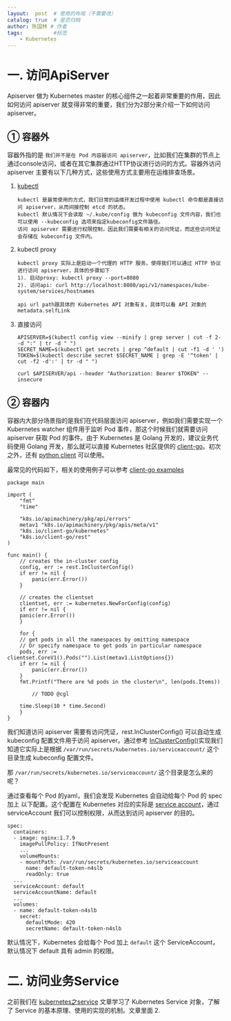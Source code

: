 ```yaml
---
layout:  post  # 使用的布局（不需要改）
catalog: true  # 是否归档
author: 陈国林 # 作者
tags:          #标签
    - Kubernetes
---
```


# 一. 访问ApiServer
Apiserver 做为 Kubernetes master 的核心组件之一起着非常重要的作用，因此如何访问 apiserver 就变得非常的重要，我们分为2部分来介绍一下如何访问 apiserver。

## ① 容器外
容器外指的是 `我们并不是在 Pod 内容器访问 apiserver`，比如我们在集群的节点上通过console访问，或者在其它集群通过HTTP协议进行访问的方式。容器外访问 apiserver 主要有以下几种方式，这些使用方式主要用在运维排查场景。

1. [kubectl](https://kubernetes.io/docs/reference/kubectl/overview/)  
   ```
   kubectl 是最常使用的方式，我们日常的运维开发过程中使用 kubectl 命令都是直接访问 apiserver，从而间接控制 etcd 的状态。
   kubectl 默认情况下会读取 ~/.kube/config 做为 kubeconfig 文件内容，我们也可以使用 --kubeconfig 选项来指定kubeconfig文件路径。  
   访问 apiserver 需要进行权限控制，因此我们需要有相关的访问凭证，而这些访问凭证会存储在 kubeconfig 文件内。
   ```
    
2. kubectl proxy  
   ```
   kubectl proxy 实际上是启动一个代理的 HTTP 服务，使得我们可以通过 HTTP 协议进行访问 apiserver，具体的步骤如下  
   1). 启动proxy: kubectl proxy --port=8080
   2). 访问api: curl http://localhost:8080/api/v1/namespaces/kube-system/services/hostnames 
   
   api url path跟具体的 Kubernetes API 对象有关，具体可以看 API 对象的 metadata.selfLink
   ```
   
3. 直接访问  
   ```
   APISERVER=$(kubectl config view --minify | grep server | cut -f 2- -d ":" | tr -d " ")
   SECRET_NAME=$(kubectl get secrets | grep ^default | cut -f1 -d ' ')
   TOKEN=$(kubectl describe secret $SECRET_NAME | grep -E '^token' | cut -f2 -d':' | tr -d " ")

   curl $APISERVER/api --header "Authorization: Bearer $TOKEN" --insecure
   ```

## ② 容器内
容器内大部分场景指的是我们在代码层面访问 apiserver，例如我们需要实现一个 Kubernetes watcher 组件用于监听 Pod 事件，那这个时候我们就需要访问 apiserver 获取 Pod 的事件。由于 Kubernetes 是 Golang 开发的，建议业务代码使用 Golang 开发，那么就可以直接 Kubernetes 社区提供的 [client-go](https://github.com/kubernetes/client-go)。初次之外，还有 [python client](https://github.com/kubernetes-client/python) 可以使用。

最常见的代码如下，相关的使用例子可以参考 [client-go examples](https://github.com/kubernetes/client-go/tree/master/examples)

```
package main

import (
    "fmt"
    "time"

    "k8s.io/apimachinery/pkg/api/errors"
    metav1 "k8s.io/apimachinery/pkg/apis/meta/v1"
    "k8s.io/client-go/kubernetes"
    "k8s.io/client-go/rest"
)

func main() {
    // creates the in-cluster config
    config, err := rest.InClusterConfig()
    if err != nil {
        panic(err.Error())
    }
    
    // creates the clientset
    clientset, err := kubernetes.NewForConfig(config)
    if err != nil {
	panic(err.Error())
    }
    
    for {
	// get pods in all the namespaces by omitting namespace
	// Or specify namespace to get pods in particular namespace
	pods, err := clientset.CoreV1().Pods("").List(metav1.ListOptions{})
	if err != nil {
	    panic(err.Error())
	}
	fmt.Printf("There are %d pods in the cluster\n", len(pods.Items))
      
        // TODO @cgl
        
	time.Sleep(10 * time.Second)
    }
}
```

我们知道访问 apiserver 需要有访问凭证，rest.InClusterConfig() 可以自动生成 kubeconfig 配置文件用于访问 apiserver。通过参考 [InClusterConfig()](https://github.com/kubernetes/client-go/blob/a432bd9ba7da427ae0a38a6889d72136bce4c4ea/rest/config.go#L451)实现我们知道它实际上是根据 `/var/run/secrets/kubernetes.io/serviceaccount/` 这个目录生成 kubeconfig 配置文件。

那 `/var/run/secrets/kubernetes.io/serviceaccount/` 这个目录是怎么来的呢？

通过查看每个 Pod 的yaml，我们会发现 Kubernetes 会自动给每个 Pod 的 spec 加上 以下配置。这个配置在 Kubernetes 对应的实际是 [service account](https://kubernetes.io/docs/tasks/configure-pod-container/configure-service-account/)，通过 serviceAccount 我们可以控制权限，从而达到访问 apiserver 的目的。

```
spec:
  containers:
  - image: nginx:1.7.9
    imagePullPolicy: IfNotPresent
    ...
    volumeMounts:
    - mountPath: /var/run/secrets/kubernetes.io/serviceaccount
      name: default-token-n4slb
      readOnly: true
  ...
  serviceAccount: default
  serviceAccountName: default
  ...
  volumes:
  - name: default-token-n4slb
    secret:
      defaultMode: 420
      secretName: default-token-n4slb
```

默认情况下，Kubernetes 会给每个 Pod 加上 `default` 这个 ServiceAccount，默认情况下 default 具有 admin 的权限。

# 二. 访问业务Service
之前我们在 [kubernetes之service](https://chenguolin.github.io/2019/04/01/Kubernetes-21-Kubernetes%E4%B9%8BService/) 文章学习了 Kubernetes Service 对象，了解了 Service 的基本原理、使用的实现的机制。文章里面
2. 





